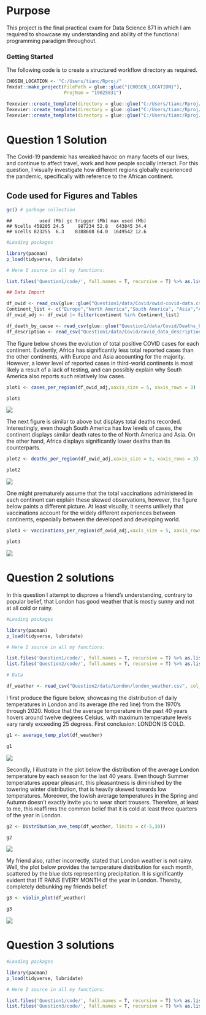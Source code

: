 # Purpose

This project is the final practical exam for Data Science 871 in which I
am required to showcase my understanding and ability of the functional
programming paradigm throughout.

### Getting Started

The following code is to create a structured workflow directory as
required.

``` r
CHOSEN_LOCATION <- "C:/Users/tianc/Rproj/"
fmxdat::make_project(FilePath = glue::glue("{CHOSEN_LOCATION}"), 
                     ProjNam = "19025831")

Texevier::create_template(directory = glue::glue("C:/Users/tianc/Rproj/19025831/"), template_name = "Question1", open_project = F)
Texevier::create_template(directory = glue::glue("C:/Users/tianc/Rproj/19025831/"), template_name = "Question2", open_project = F)
Texevier::create_template(directory = glue::glue("C:/Users/tianc/Rproj/19025831/"), template_name = "Question3", open_project = F)
```

# Question 1 Solution

The Covid-19 pandemic has wreaked havoc on many facets of our lives, and
continue to affect travel, work and how people socially interact. For
this question, I visually investigate how different regions globally
experienced the pandemic, specifically with reference to the African
continent.

## Code used for Figures and Tables

``` r
gc() # garbage collection 
```

    ##          used (Mb) gc trigger (Mb) max used (Mb)
    ## Ncells 458205 24.5     987234 52.8   643845 34.4
    ## Vcells 823255  6.3    8388608 64.0  1649542 12.6

``` r
#Loading packages

library(pacman)
p_load(tidyverse, lubridate)

# Here I source in all my functions:

list.files('Question1/code/', full.names = T, recursive = T) %>% as.list() %>% walk(~source(.))

## Data Import

df_owid <- read_csv(glue::glue("Question1/data/Covid/owid-covid-data.csv"))
Continent_list <- c("Europe","North America","South America", "Asia","Africa")
df_owid_adj <- df_owid |> filter(continent %in% Continent_list)

df_death_by_cause <- read_csv(glue::glue("Question1/data/Covid/Deaths_by_cause.csv")) 
df_description <- read_csv("Question1/data/Covid/covid_data_description.csv")
```

The figure below shows the evolution of total positive COVID cases for
each continent. Evidently, Africa has significantly less total reported
cases than the other continents, with Europe and Asia accounting for the
majority. However, a lower level of reported cases in third-world
continents is most likely a result of a lack of testing, and can
possibly explain why South America also reports such relatively low
cases.

``` r
plot1 <- cases_per_region(df_owid_adj,xaxis_size = 5, xaxis_rows = 3)

plot1
```

![](README_files/figure-markdown_github/unnamed-chunk-4-1.png)

The next figure is similar to above but displays total deaths recorded.
Interestingly, even though South America has low levels of cases, the
continent displays similar death rates to the of North America and Asia.
On the other hand, Africa displays significantly lower deaths than its
counterparts.

``` r
plot2 <- deaths_per_region(df_owid_adj,xaxis_size = 5, xaxis_rows = 3)

plot2
```

![](README_files/figure-markdown_github/unnamed-chunk-5-1.png)

One might prematurely assume that the total vaccinations administered in
each continent can explain these skewed observations, however, the
figure below paints a different picture. At least visually, it seems
unlikely that vaccinations account for the widely different experiences
between continents, especially between the developed and developing
world.

``` r
plot3 <- vaccinations_per_region(df_owid_adj,xaxis_size = 5, xaxis_rows = 3)

plot3
```

![](README_files/figure-markdown_github/unnamed-chunk-6-1.png)

# Question 2 solutions

In this question I attempt to disprove a friend’s understanding,
contrary to popular belief, that London has good weather that is mostly
sunny and not at all cold or rainy.

``` r
#Loading packages

library(pacman)
p_load(tidyverse, lubridate)

# Here I source in all my functions:

list.files('Question1/code/', full.names = T, recursive = T) %>% as.list() %>% walk(~source(.))
list.files('Question2/code/', full.names = T, recursive = T) %>% as.list() %>% walk(~source(.))

# Data

df_weather <- read_csv("Question2/data/London/london_weather.csv", col_types = cols(date = col_date(format = "%Y%m%d")))
```

I first produce the figure below, showcasing the distribution of daily
temperatures in London and its average (the red line) from the 1970’s
through 2020. Notice that the average temperature in the past 40 years
hovers around twelve degrees Celsius, with maximum temperature levels
vary rarely exceeding 25 degrees. First conclusion: LONDON IS COLD.

``` r
g1 <- average_temp_plot(df_weather)

g1
```

![](README_files/figure-markdown_github/unnamed-chunk-8-1.png)

Secondly, I illustrate in the plot below the distribution of the average
London temperature by each season for the last 40 years. Even though
Summer temperatures appear pleasant, this pleasantness is diminished by
the towering winter distribution, that is heavily skewed towards low
temperatures. Moreover, the lowish average temperatures in the Spring
and Autumn doesn’t exactly invite you to wear short trousers. Therefore,
at least to me, this reaffirms the common belief that it is cold at
least three quarters of the year in London.

``` r
g2 <- Distribution_ave_temp(df_weather, limits = c(-5,30))

g2
```

![](README_files/figure-markdown_github/unnamed-chunk-9-1.png)

My friend also, rather incorrectly, stated that London weather is not
rainy. Well, the plot below provides the temperature distribution for
each month, scattered by the blue dots representing precipitation. It is
significantly evident that IT RAINS EVERY MONTH of the year in London.
Thereby, completely debunking my friends belief.

``` r
g3 <- violin_plot(df_weather)

g3
```

![](README_files/figure-markdown_github/unnamed-chunk-10-1.png)

# Question 3 solutions

``` r
#Loading packages

library(pacman)
p_load(tidyverse, lubridate)

# Here I source in all my functions:

list.files('Question1/code/', full.names = T, recursive = T) %>% as.list() %>% walk(~source(.))
list.files('Question3/code/', full.names = T, recursive = T) %>% as.list() %>% walk(~source(.))
```
